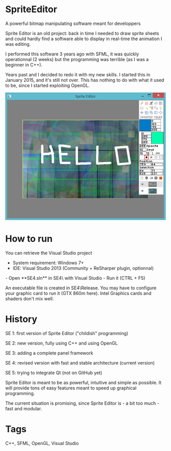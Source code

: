 # SpriteEditor
A powerful bitmap manipulating software meant for developpers

Sprite Editor is an old project: back in time I needed to draw 
sprite sheets and could hardly find a software able to display
in real-time the animation I was editing.

I performed this software 3 years ago with SFML, it was quickly 
operationnal (2 weeks) but the programming was terrible (as I was
a beginner in C++).

Years past and I decided to redo it with my new skills.
I started this in January 2015, and it's still not over.
This has nothing to do with what it used to be, since I started
exploiting OpenGL.

![Image](https://github.com/FlorianPO/SpriteEditor/blob/master/Preview.png)

# How to run

You can retrieve the Visual Studio project

- System requirement: Windows 7+
- IDE: Visual Studio 2013 (Community + ReSharper plugin, optionnal)
<p>
- Open **SE4.sln** in SE4\ with Visual Studio
- Run it (CTRL + F5)

An executable file is created in SE4\Release\. You may have to configure your graphic card to run it (GTX 860m here). Intel Graphics cards and shaders don't mix well. 


# History

SE 1: first version of Sprite Editor ("childish" programming)

SE 2: new version, fully using C++ and using OpenGL

SE 3: adding a complete panel framework

SE 4: revised version with fast and stable architecture (current version)

SE 5: trying to integrate Qt (not on GitHub yet)

Sprite Editor is meant to be as powerful, intuitive and simple as possible.
It will provide tons of easy features meant to speed up graphical programming.

The current situation is promising, since Sprite Editor is - a bit too much - fast and modular.

# Tags
C++, SFML, OpenGL, Visual Studio
